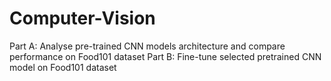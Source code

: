 # Computer-Vision
Part A: Analyse pre-trained CNN models architecture and compare performance on Food101 dataset      Part B: Fine-tune selected pretrained CNN model on Food101 dataset
